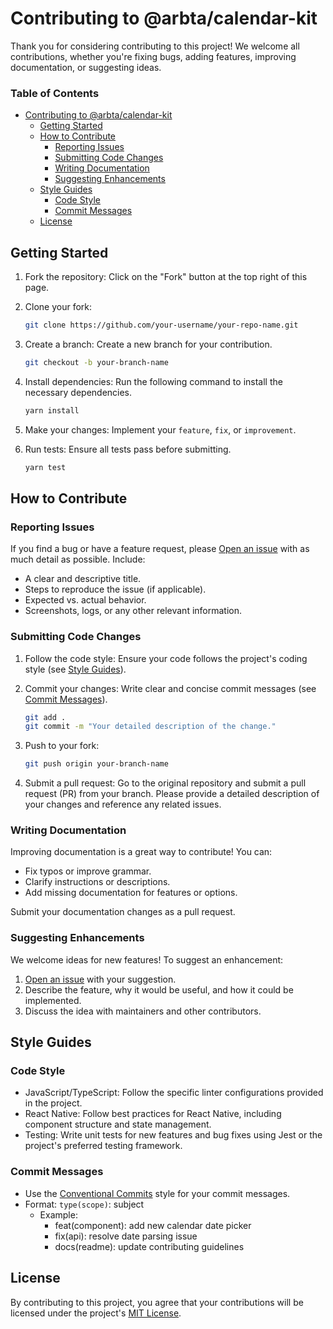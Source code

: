 # Contributing to @arbta/calendar-kit

Thank you for considering contributing to this project!
We welcome all contributions, whether you're fixing bugs, adding features, improving documentation, or suggesting ideas.
### Table of Contents
<!-- TOC -->
* [Contributing to @arbta/calendar-kit](#contributing-to-arbtacalendar-kit)
  * [Getting Started](#getting-started)
  * [How to Contribute](#how-to-contribute)
    * [Reporting Issues](#reporting-issues)
    * [Submitting Code Changes](#submitting-code-changes)
    * [Writing Documentation](#writing-documentation)
    * [Suggesting Enhancements](#suggesting-enhancements)
  * [Style Guides](#style-guides)
    * [Code Style](#code-style)
    * [Commit Messages](#commit-messages)
  * [License](#license)
<!-- TOC -->

## Getting Started

1. Fork the repository: Click on the "Fork" button at the top right of this page.
2. Clone your fork:
    ```bash
    git clone https://github.com/your-username/your-repo-name.git
    ```
3. Create a branch: Create a new branch for your contribution.
    ```bash
    git checkout -b your-branch-name
    ```
4. Install dependencies: Run the following command to install the necessary dependencies.
    ```bash
    yarn install
    ```
5. Make your changes: Implement your `feature`, `fix`, or `improvement`.

6. Run tests: Ensure all tests pass before submitting.
    ```bash
    yarn test
    ```
## How to Contribute

### Reporting Issues
If you find a bug or have a feature request, please [Open an issue](https://github.com/arbta/calendar-kit/issues) with as much detail as possible. Include:
- A clear and descriptive title.
- Steps to reproduce the issue (if applicable).
- Expected vs. actual behavior.
- Screenshots, logs, or any other relevant information.

### Submitting Code Changes

1. Follow the code style: Ensure your code follows the project's coding style (see [Style Guides](#style-guides)).

2. Commit your changes: Write clear and concise commit messages (see [Commit Messages](#commit-messages)).
    ```bash
    git add .
    git commit -m "Your detailed description of the change."
    ```
3. Push to your fork:
    ```bash
    git push origin your-branch-name
    ```
4. Submit a pull request: Go to the original repository and submit a pull request (PR) from your branch. Please provide a detailed description of your changes and reference any related issues.

### Writing Documentation

Improving documentation is a great way to contribute! You can:

- Fix typos or improve grammar.
- Clarify instructions or descriptions.
- Add missing documentation for features or options.

Submit your documentation changes as a pull request.

### Suggesting Enhancements

We welcome ideas for new features! To suggest an enhancement:

1. [Open an issue](https://github.com/arbta/calendar-kit/issues) with your suggestion.
2. Describe the feature, why it would be useful, and how it could be implemented. 
3. Discuss the idea with maintainers and other contributors.

## Style Guides
### Code Style

- JavaScript/TypeScript: Follow the specific linter configurations provided in the project.
- React Native: Follow best practices for React Native, including component structure and state management.
- Testing: Write unit tests for new features and bug fixes using Jest or the project's preferred testing framework.

### Commit Messages

- Use the [Conventional Commits](https://www.conventionalcommits.org/) style for your commit messages.
- Format: `type(scope)`: subject
  - Example:
    - feat(component): add new calendar date picker
    - fix(api): resolve date parsing issue
    - docs(readme): update contributing guidelines

## License
By contributing to this project, you agree that your contributions will be licensed under the project's [MIT License](https://opensource.org/license/MIT).